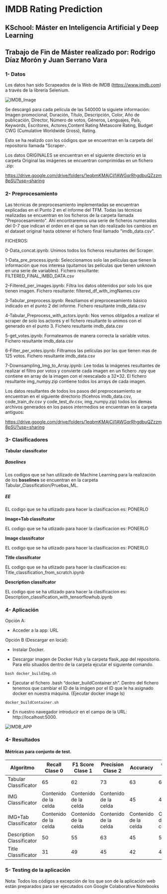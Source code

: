 # IMDB Rating Prediction
## KSchool: Máster en Inteligencia Artificial y Deep Learning
## Trabajo de Fin de Máster realizado por: Rodrigo Díaz Morón y Juan Serrano Vara

### 1- Datos

Los datos han sido Scrapeados de la Web de IMDB (https://www.imdb.com) a través de la librería Selenium.

![IMDB_Image](https://github.com/juan97serrano/IMDB_Prediction-TFM/blob/master/images_readme/Screenshot%202020-08-30%20at%2012.50.25.png)

Se descargó para cada película de las 540000 la siguiete información: Imagen promocional, Duración, Título, Descripción, Color, Año de publicación, Director, Número de votos, Géneros, Lenguajes, País, Keywords, Escritores, Actores,Content Rating Metascore Rating, Budget CWG (Cumulative Worldwide Gross), Rating.

Esto se ha realizdo con los códigos que se encuentran en la carpeta del repositorio llamada "Scraper·.

Los datos ORIGINALES se encuentran en el siguiente directorio en la carpeta Original las imágenes se encuentran comprimidas en un fichero .zip:

https://drive.google.com/drive/folders/1eqbmKMAjCjl1AWGqrRhgdbuQZzzm8pSU?usp=sharing

### 2- Preprocesamiento

Las técnicas de preprocesamiento implementadas se encuentran explicadas en el Punto 2 en el informe del TFM. Todas las técnicas realizadas se encuentran en  los ficheros de la carpeta llamada "Preprocesamiento". Ahí encontraremos una seríe de ficheros numerados del 0-7 que indican el orden en el que se han ido realizado los cambios en el dataset original hasta obtener el fichero final llamado "imdb_data.csv".

FICHEROS:

0-Data_concat.ipynb: Unimos todos los ficheros resultantes del Scraper.

1-Data_pre_process.ipynb: Seleccionamos solo las películas que tienen la información que nos interesa (quitamos las películas que tienen unknown en una serie de variables). Fichero resultante: FILTERED_FINAL_IMBD_DATA.csv

2-Filtered_per_images.ipynb: Filtra los datos obtenidos por solo los que tienen imagen. Fichero resultante: filtered_df_with_imgNames.csv

3-Tabular_preprocess.ipynb: Reazliamos el preprocesamiento básico indicado en el punto 2 del informe. Fichero resultante imdb_data.csv

4-Tabular_Preprocess_with_actors.ipynb: Nos vemos oblgados a realizar el scraper de solo los actores y el fichero resultante lo unimos con el generado en el punto 3. Fichero resultante imdb_data.csv

5-get_votes.ipynb: Formateamos de manera correcta la variable votos. Fichero resultante imdb_data.csv

6-Filter_per_votes.ipynb: Filtramos las películas por las que tienen mas de 125 votos. Fichero resultante imdb_data.csv

7-Downsampling_Img_to_Array.ipynb: Lee todas la imágenes resultantes de realizar el filtro por votos y convierte cada imagen en un fichero .npy que contiene en array de la imagen con el reescalado a 32*32. El fichero resultante img_numpy.zip contiene todos los arrays de cada imagen.

Los datos resultantes de todos los pasos del preprocesamiento se encuentran en el siguiente directorio (ficehros imdb_data.csv, code_train_dv.csv y code_test_dv.csv, img_numpy.zip) todos los demas archivos generados en los pasos intermedios se encuentran en la carpeta antiguos:

https://drive.google.com/drive/folders/1eqbmKMAjCjl1AWGqrRhgdbuQZzzm8pSU?usp=sharing

### 3- Clasificadores

**Tabular classifcator**

##### Baselines
Los codigos que se han utilizado de Machine Learning para la realización de los **baselines** se encuentran en la carpeta Tabular_Classification/Pruebas_ML.
##### EE
EL codigo que se ha utlizado para hacer la clasificacion es: PONERLO

**Image+Tab classifcator**

EL codigo que se ha utlizado para hacer la clasificacion es: PONERLO

**Image classifcator**

EL codigo que se ha utlizado para hacer la clasificacion es: PONERLO

**Title classifcator**

EL codigo que se ha utlizado para hacer la clasificacion es: Title_classification_from_scratch.ipynb

**Description classifcator**

EL codigo que se ha utlizado para hacer la clasificacion es: Description_classification_with_tensorflowhub.ipynb


### 4- Aplicación

Opción A:
* Acceder a la app: URL

Opción B (Descargar en local):
 
* Instalar Docker.

* Descargar imagen de Docker Hub y la carpeta flask_app del repositorio. Para ello situados dentro de la carpeta ejcutar el siguiente comando. 

```
bash docker_buildImg.sh
```

* Ejecutar el fichero .bash “docker_buildContainer.sh”. Dentro del fichero tenemos que cambiar el ID de la imágen por el ID que le ha asignado docker en nuestra máquina. (Ejecutar docker image ls)

```
docker_buildContainer.sh
```
* En nuestro navegador introducir en el campo de la URL: http://localhost:5000.


![IMDB_APP](https://github.com/juan97serrano/IMDB_Prediction-TFM/blob/master/images_readme/Screenshot%202020-08-30%20at%2012.33.39.png)

### 4- Resultados


#### Métricas para conjunto de test.

| Algoritmo | Recall Clase 0 | F1 Score Clase 1 | Precision Clase 2 | Accuracy | Custom Metric |
| ------------- | ------------- | ------------- | ------------- | ------------- | ------------- |
| Tabular Classificator | 65  | 62 | 73  | 63  | 66  |
| IMG Classificator | Contenido de la celda  | Contenido de la celda  | Contenido de la celda  | 45  | 44  |
| IMG+Tab Classificator | Contenido de la celda  | Contenido de la celda  | Contenido de la celda  | Contenido de la celda  | Contenido de la celda  |
| Description Classificator | 50  | 55  | 63  | 45  | 56  |
| Title Classificator | 31  | 49  | 45  | 42  | 42  |




### 5- Testing de la aplicación

Nota: Todos los códigos a excepción de los que son de la aplicación web están preparados para ser ejecutados con Google Colaborative Notebooks


